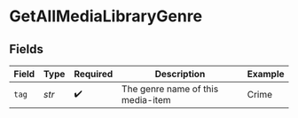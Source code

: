 # GetAllMediaLibraryGenre


## Fields

| Field                              | Type                               | Required                           | Description                        | Example                            |
| ---------------------------------- | ---------------------------------- | ---------------------------------- | ---------------------------------- | ---------------------------------- |
| `tag`                              | *str*                              | :heavy_check_mark:                 | The genre name of this media-item<br/> | Crime                              |